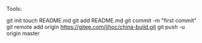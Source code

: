 Tools:


git init
touch README.md
git add README.md
git commit -m "first commit"
git remote add origin https://gitee.com/jjhoc/china-build.git
git push -u origin master
